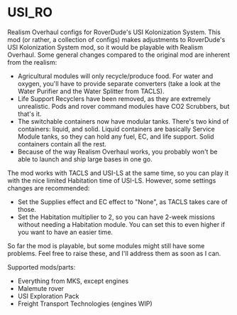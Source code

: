 # USI_RO
Realism Overhaul configs for RoverDude's USI Kolonization System.
This mod (or rather, a collection of configs) makes adjustments to RoverDude's USI Kolonization System mod, so it would be playable with Realism Overhaul.
Some general changes compared to the original mod are inherent from the realism:

* Agricultural modules will only recycle/produce food. For water and oxygen, you'll have to provide separate converters (take a look at the Water Purifier and the Water Splitter from TACLS).
* Life Support Recyclers have been removed, as they are extremely unrealistic. Pods and rover command modules have CO2 Scrubbers, but that's it.
* The switchable containers now have modular tanks. There's two kind of containers: liquid, and solid. Liquid containers are basically Service Module tanks, so they can hold any fuel, EC, and life support. Solid containers contain all the rest.
* Because of the way Realism Overhaul works, you probably won't be able to launch and ship large bases in one go.

The mod works with TACLS and USI-LS at the same time, so you can play it with the nice limited Habitation time of USI-LS. However, some settings changes are recommended:

* Set the Supplies effect and EC effect to "None", as TACLS takes care of those.
* Set the Habitation multiplier to 2, so you can have 2-week missions without needing a Habitation module. You can set this to even higher if you want to have an easier time.

So far the mod is playable, but some modules might still have some problems. Feel free to raise these, and I'll address them as soon as I can.

Supported mods/parts:
- Everything from MKS, except engines
- Malemute rover
- USI Exploration Pack
- Freight Transport Technologies (engines WIP)
